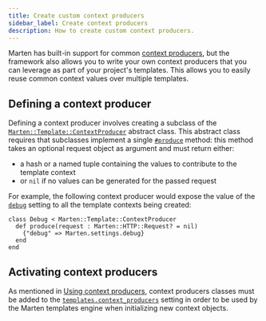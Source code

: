 ```yaml
---
title: Create custom context producers
sidebar_label: Create context producers
description: How to create custom context producers.
---
```


Marten has built-in support for common [context producers](../reference/context-producers.md), but the framework also allows you to write your own context producers that you can leverage as part of your project's templates. This allows you to easily reuse common context values over multiple templates.

## Defining a context producer

Defining a context producer involves creating a subclass of the [`Marten::Template::ContextProducer`](pathname:///api/0.2/Marten/Template/ContextProducer.html) abstract class. This abstract class requires that subclasses implement a single [`#produce`](pathname:///api/0.2/Marten/Template/ContextProducer.html#produce(request%3AHTTP%3A%3ARequest%3F%3Dnil)-instance-method) method: this method takes an optional request object as argument and must return either:

* a hash or a named tuple containing the values to contribute to the template context
* or `nil` if no values can be generated for the passed request

For example, the following context producer would expose the value of the [`debug`](../../development/reference/settings.md#debug) setting to all the template contexts being created:

```crystal
class Debug < Marten::Template::ContextProducer
  def produce(request : Marten::HTTP::Request? = nil)
    {"debug" => Marten.settings.debug}
  end
end
```

## Activating context producers

As mentioned in [Using context producers](../introduction.md#using-context-producers), context producers classes must be added to the [`templates.context_producers`](../../development/reference/settings.md#contextproducers) setting in order to be used by the Marten templates engine when initializing new context objects.
